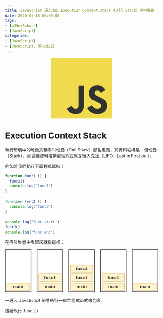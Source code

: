 ```yaml
---
title: JavaScript 深入淺出 Execution Context Stack（Call Stack）呼叫堆疊
date: 2020-05-18 00:00:00
tags:
- [w3HexSchool]
- [JavaScript]
categories: 
- [JavaScript]
- [JavaScript, 深入淺出]
---
```


<div style="display:flex;justify-content:center;">
  <img style="object-fit:cover;" src='/images/JavaScript/JavaScript-logo.png' width='200px' height='200px' />
</div>

# Execution Context Stack
執行環境中的堆疊又稱呼叫堆疊（Call Stack）顧名思義，其資料結構是一個堆疊（Stack），而這種資料結構處理方式就是後入先出（LIFO，Last in First out）。

例如當我們執行下面程式碼時：

```js
function func1 () {
  func2()
  console.log('func1')
}

function func2 () {
  console.log('func2')
}

console.log('func start')
func1()
console.log('func end')
```

在呼叫堆疊中看起來就像這樣：

![Execution-Context-Stack.png.png](/images/JavaScript/Execution-Context-Stack.png)

一進入 JavaScript 前會執行一個主程式函式來包裹。

接著執行 `func1()`